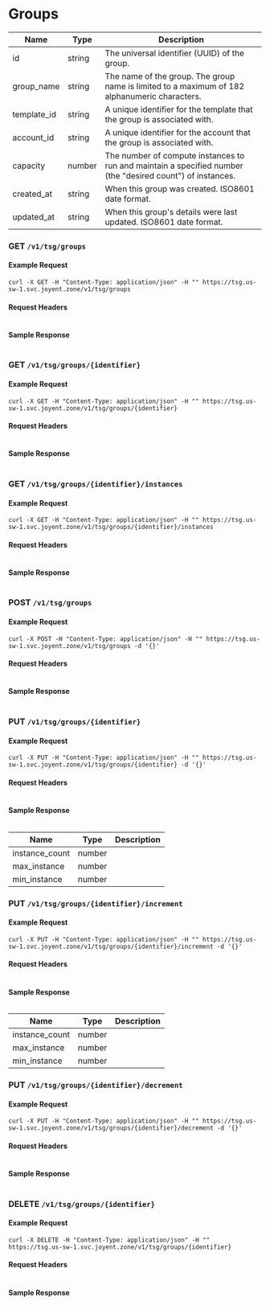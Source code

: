 # Groups

| Name        | Type   | Description                                                                                                |
| ----------- | ------ | ---------------------------------------------------------------------------------------------------------- |
| id          | string | The universal identifier (UUID) of the group.                                                              |
| group_name  | string | The name of the group. The group name is limited to a maximum of 182 alphanumeric characters.              |
| template_id | string | A unique identifier for the template that the group is associated with.                                    |
| account_id  | string | A unique identifier for the account that the group is associated with.                                     |
| capacity    | number | The number of compute instances to run and maintain a specified number (the "desired count") of instances. |
| created_at  | string | When this group was created. ISO8601 date	format.                                                         |
| updated_at  | string | When this group's details were last updated. ISO8601 date format.                                          |

### GET `/v1/tsg/groups`

#### Example Request

```
curl -X GET -H "Content-Type: application/json" -H "" https://tsg.us-sw-1.svc.joyent.zone/v1/tsg/groups
```


#### Request Headers 

```

```

#### Sample Response

```

```

### GET `/v1/tsg/groups/{identifier}`

#### Example Request

```
curl -X GET -H "Content-Type: application/json" -H "" https://tsg.us-sw-1.svc.joyent.zone/v1/tsg/groups/{identifier}
```


#### Request Headers 

```

```

#### Sample Response

```

```

### GET `/v1/tsg/groups/{identifier}/instances`

#### Example Request

```
curl -X GET -H "Content-Type: application/json" -H "" https://tsg.us-sw-1.svc.joyent.zone/v1/tsg/groups/{identifier}/instances
```


#### Request Headers 

```

```

#### Sample Response

```

```

### POST `/v1/tsg/groups`

#### Example Request

```
curl -X POST -H "Content-Type: application/json" -H "" https://tsg.us-sw-1.svc.joyent.zone/v1/tsg/groups -d '{}'

```


#### Request Headers 

```

```

#### Sample Response

```

```

### PUT `/v1/tsg/groups/{identifier}`

#### Example Request

```
curl -X PUT -H "Content-Type: application/json" -H "" https://tsg.us-sw-1.svc.joyent.zone/v1/tsg/groups/{identifier} -d '{}'
```


#### Request Headers 

```

```

#### Sample Response

```

```

| Name           | Type   | Description |
| -------------- | ------ | ----------- |
| instance_count | number |             |
| max_instance   | number |             |
| min_instance   | number |             |


### PUT `/v1/tsg/groups/{identifier}/increment`

#### Example Request

```
curl -X PUT -H "Content-Type: application/json" -H "" https://tsg.us-sw-1.svc.joyent.zone/v1/tsg/groups/{identifier}/increment -d '{}'
```


#### Request Headers 

```

```

#### Sample Response

```

```

| Name           | Type   | Description |
| -------------- | ------ | ----------- |
| instance_count | number |             |
| max_instance   | number |             |
| min_instance   | number |             |

### PUT `/v1/tsg/groups/{identifier}/decrement`

#### Example Request

```
curl -X PUT -H "Content-Type: application/json" -H "" https://tsg.us-sw-1.svc.joyent.zone/v1/tsg/groups/{identifier}/decrement -d '{}'
```


#### Request Headers 

```

```

#### Sample Response

```

```

### DELETE `/v1/tsg/groups/{identifier}`

#### Example Request

```
curl -X DELETE -H "Content-Type: application/json" -H "" https://tsg.us-sw-1.svc.joyent.zone/v1/tsg/groups/{identifier}
```


#### Request Headers 

```

```

#### Sample Response

```

```
